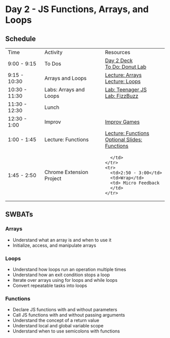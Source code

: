 # Day 2 - JS Functions, Arrays, and Loops

## Schedule

<table>
    <tr>
        <td>Time</td>
        <td>Activity</td>
        <td>Resources</td>
    </tr>
    <tr>
        <td>9:00 - 9:15</td>
        <td> To Dos</td>
        <td>
        <a href="#">Day 2 Deck</a></br>
        <a href="https://github.com/learn-co-curriculum/js-donut-lab">To Do: Donut Lab</a>
        <br>
        </td>
    </tr>
    <tr>
        <td>9:15 - 10:30</td>
        <td>Arrays and Loops</td>
        <td> 
          <a href="lectures/arrays/LECTURE.md">Lecture: Arrays</a></br>
          <a href="lectures/loops/LECTURE.md">Lecture: Loops</a></br>
        </td>
    </tr>
    <tr>
        <td>10:30 - 11:30</td>
        <td>Labs: Arrays and Loops</td>
        <td> 
          <a href="https://github.com/learn-co-curriculum/hs-teenager.js">Lab: Teenager JS</a></br>
            <a href="https://github.com/learn-co-curriculum/Js-Fizzbuzz">Lab: FizzBuzz</a></br>
        </td>
    </tr>
    <tr>
      <td>11:30 - 12:30</td>
      <td>Lunch</td>
      <td></td>
    </tr>
    <tr>
      <td>12:30 - 1:00</td>
      <td>Improv</td>
      <td> <a href="https://github.com/learn-co-curriculum/tf-improv-games">Improv Games</a></td>
    </tr>
    <tr>
      <td>1:00 - 1:45</td>
      <td>Lecture: Functions</td>
      <td> 
        <a href="lectures/functions/LECTURE.md">Lecture: Functions</a></br>
        <a href="https://docs.google.com/presentation/d/1yoZyfQbvEfw53Pp03Bd_ziY8-Ai0jqCeQ0NKy4EAce8">Optional Slides: Functions</a></br>        
      </td>
    </tr>
    <tr>
      <td>1:45 - 2:50</td>
      <td>Chrome Extension Project</td>
      <td> 
    
      </td>
    </tr>
    <tr>
      <td>2:50 - 3:00</td>
      <td>Wrap</td>
      <td> Micro Feedback
      </td>
    </tr>

</table>

## SWBATs

### Arrays

+ Understand what an array is and when to use it
+ Initialize, access, and manipulate arrays

### Loops

+ Understand how loops run an operation multiple times
+ Understand how an exit condition stops a loop
+ Iterate over arrays using for loops and while loops
+ Convert repeatable tasks into loops

### Functions

+ Declare JS functions with and without parameters
+ Call JS functions with and without passing arguments
+ Understand the concept of a return value
+ Understand local and global variable scope
+ Understand when to use semicolons with functions